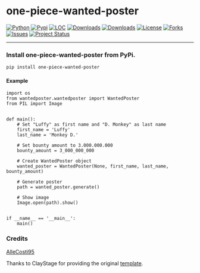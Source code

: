 # one-piece-wanted-poster

[![Python](https://img.shields.io/pypi/pyversions/one-piece-wanted-poster)](https://img.shields.io/pypi/pyversions/one-piece-wanted-poster)
[![Pypi](https://img.shields.io/pypi/v/one-piece-wanted-poster)](https://pypi.org/project/one-piece-wanted-poster/)
[![LOC](https://sloc.xyz/github/nickelza/one-piece-wanted-poster/?category=code)](https://github.com/nickelza/one-piece-wanted-poster/)
[![Downloads](https://static.pepy.tech/personalized-badge/one-piece-wanted-poster?period=month&units=international_system&left_color=grey&right_color=brightgreen&left_text=PyPI%20downloads/month)](https://pepy.tech/project/one-piece-wanted-poster)
[![Downloads](https://static.pepy.tech/personalized-badge/one-piece-wanted-poster?period=total&units=international_system&left_color=grey&right_color=brightgreen&left_text=Downloads)](https://pepy.tech/project/one-piece-wanted-poster)
[![License](https://img.shields.io/badge/license-MIT-green.svg)](https://github.com/nickelza/one-piece-wanted-poster/blob/master/LICENSE)
[![Forks](https://img.shields.io/github/forks/nickelza/one-piece-wanted-poster.svg)](https://github.com/nickelza/one-piece-wanted-poster/network)
[![Issues](https://img.shields.io/github/issues/nickelza/one-piece-wanted-poster.svg)](https://github.com/nickelza/one-piece-wanted-poster/issues)
[![Project Status](http://www.repostatus.org/badges/latest/active.svg)](http://www.repostatus.org/#active)

---------

### Install one-piece-wanted-poster from PyPi.
```bash
pip install one-piece-wanted-poster
```

#### Example

```
import os
from wantedposter.wantedposter import WantedPoster
from PIL import Image


def main():
    # Set "Luffy" as first name and "D. Monkey" as last name
    first_name = 'Luffy'
    last_name = 'Monkey D.'

    # Set bounty amount to 3.000.000.000
    bounty_amount = 3_000_000_000

    # Create WantedPoster object
    wanted_poster = WantedPoster(None, first_name, last_name, bounty_amount)

    # Generate poster
    path = wanted_poster.generate()

    # Show image
    Image.open(path).show()


if __name__ == '__main__':
    main()
```

### Credits

[AlleCosti95](https://github.com/allecosti95?tab=repositories)

Thanks to ClayStage for providing the original [template](https://claystage.com/one-piece-wanted-poster-template).